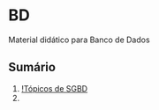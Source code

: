 # BD
Material didático para Banco de Dados

## Sumário

1. [!Tópicos de SGBD](https://github.com/claulis/BD/blob/main/sgbd.md)
2. 
